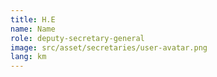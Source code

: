 ```yaml
---
title: H.E
name: Name
role: deputy-secretary-general
image: src/asset/secretaries/user-avatar.png
lang: km
---
```

